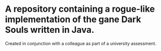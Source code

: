 # A repository containing a rogue-like implementation of the gane Dark Souls written in Java.

Created in conjunction with a colleague as part of a university assessment.
